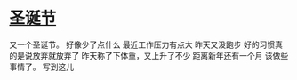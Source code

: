 # [圣诞节](https://github.com/yihong0618/gitblog/issues/95)

又一个圣诞节。
好像少了点什么
最近工作压力有点大
昨天又没跑步
好的习惯真的是说放弃就放弃了
昨天称了下体重，又上升了不少
距离新年还有一个月
该做些事情了。
写到这儿